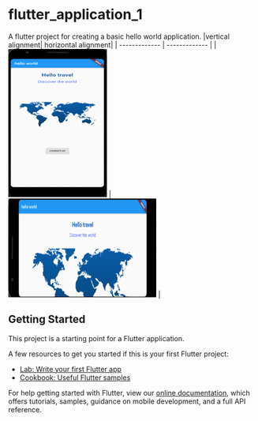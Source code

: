 # flutter_application_1

A flutter project for creating a basic hello world application. 
|vertical alignment| horizontal alignment|
| ------------- | ------------- |
| <img src="https://github.com/cherry247/Flutter-applications/blob/master/screenshots/Capture.PNG" width="200" height="300"/> | <img src="https://github.com/cherry247/Flutter-applications/blob/master/screenshots/Capture1.PNG" width="300" height="200"/> |




## Getting Started

This project is a starting point for a Flutter application.

A few resources to get you started if this is your first Flutter project:

- [Lab: Write your first Flutter app](https://flutter.dev/docs/get-started/codelab)
- [Cookbook: Useful Flutter samples](https://flutter.dev/docs/cookbook)

For help getting started with Flutter, view our
[online documentation](https://flutter.dev/docs), which offers tutorials,
samples, guidance on mobile development, and a full API reference.
